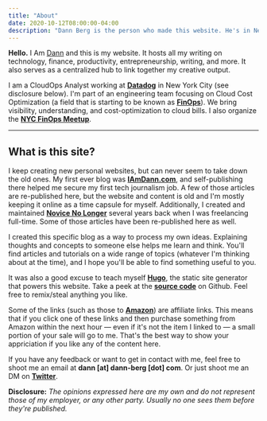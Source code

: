 ```yaml
---
title: "About"
date: 2020-10-12T08:00:00-04:00
description: "Dann Berg is the person who made this website. He's in New York City."
---
```


**Hello.** I Am [Dann](https://dannberg.me) and this is my website. It hosts all my writing on technology, finance, productivity, entrepreneurship, writing, and more. It also serves as a centralized hub to link together my creative output.

I am a CloudOps Analyst working at **[Datadog](https://www.datadoghq.com/)** in New York City (see disclosure below). I'm part of an engineering team focusing on Cloud Cost Optimization (a field that is starting to be known as **[FinOps](https://www.finops.org/)**). We bring visibility, understanding, and cost-optimization to cloud bills. I also organize the **[NYC FinOps Meetup](https://www.meetup.com/New-York-City-Cloud-FinOps/)**.

-------
## What is this site?

I keep creating new personal websites, but can never seem to take down the old ones. My first ever blog was **[IAmDann.com](http://iamdann.com)**, and self-publishing there helped me secure my first tech journalism job. A few of those articles are re-published here, but the website and content is old and I'm mostly keeping it online as a time capsule for myself. Additionally, I created and maintained **[Novice No Longer](http://novicenolonger.com)** several years back when I was freelancing full-time. Some of those articles have been re-published here as well.

I created this specific blog as a way to process my own ideas. Explaining thoughts and concepts to someone else helps me learn and think. You'll find articles and tutorials on a wide range of topics (whatever I'm thinking about at the time), and I hope you'll be able to find something useful to you.

It was also a good excuse to teach myself **[Hugo](https://gohugo.io/)**, the static site generator that powers this website. Take a peek at the **[source code](https://github.com/dannberg/dannb-org)** on Github. Feel free to remix/steal anything you like.

Some of the links (such as those to **[Amazon](https://amzn.to/2WfxUFf)**) are affiliate links. This means that if you click one of these links and then purchase something from Amazon within the next hour — even if it's not the item I linked to — a small portion of your sale will go to me. That's the best way to show your appriciation if you like any of the content here.

If you have any feedback or want to get in contact with me, feel free to shoot me an email at **dann [at] dann-berg [dot] com**. Or just shoot me an DM on **[Twitter](https://twitter.com/dannberg)**.

**Disclosure:** _The opinions expressed here are my own and do not represent those of my employer, or any other party. Usually no one sees them before they're published._

